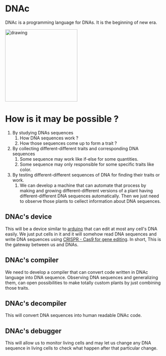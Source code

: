 # DNAc
DNAc is a programming language for DNAs. It is the beginning of new era.

<img src="./logo/logo.png" alt="drawing" width="233"/>

# How is it may be possible ?
 1. By studying DNAs sequences
    1. How DNA sequences work ? 
    2. How those sequences come up to form a trait ?
 2. By collecting different-different traits and corresponding DNA sequences
    1. Some sequence may work like if-else for some quantities.
    2. Some sequence may only responsible for some specific traits like color.
 3. By testing different-different sequences of DNA for finding their traits or work.
    1. We can develop a machine that can automate that process by making and growing different-different versions of a plant having different-different DNA sequences automatically. Then we just need to observe those plants to cellect information about DNA sequences.

## DNAc's device 
This will be a device similar to [arduino](https://www.arduino.cc/) that can edit at most any cell's DNA easily. We just put cells in it and it will somehow read DNA sequences and write DNA sequences using [CRISPR - Cas9 for gene editing](https://en.wikipedia.org/wiki/CRISPR_gene_editing). In short, This is the gateway between us and DNAs.

## DNAc's compiler
We need to develop a compiler that can convert code written in DNAc language into DNA sequence. Observing DNA sequences and generalizing them, can open possibilities to make totally custom plants by just combining those traits.

## DNAc's decompiler
This will convert DNA sequences into human readable DNAc code. 

## DNAc's debugger 
This will allow us to monitor living cells and may let us change any DNA sequence in living cells to check what happen after that particular change. 

